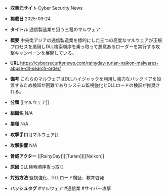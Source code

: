 - **収集元サイト**
Cyber Security News

- **掲載日**
2025-09-24

- **タイトル**
通信製造業を狙う三種のマルウェア

- **概要**
中央南アジアの通信製造業を標的にした三つの高度なマルウェアが正規プロセスを悪用しDLL検索順序を乗っ取って悪意あるローダーを実行する攻撃キャンペーンを展開している。

- **URL**
https://cybersecuritynews.com/rainyday-turian-naikon-malwares-abuse-dll-search-order/

- **備考**
これらのマルウェアはDLLハイジャックを利用し強力なバックドアを設置するため検知が困難でありシステム監視強化とDLLロードの検証が推奨される。

- **分類**
[[マルウェア]]

- **組織名**
N/A

- **業種**
N/A

- **攻撃手口**
[[マルウェア]]

- **攻撃影響**
N/A

- **脅威アクター**
[[RainyDay]][[Turian]][[Naikon]]

- **原因**
DLL検索順序乗っ取り

- **対処方法**
監視強化、DLLロード検証、教育啓発

- **ハッシュタグ**
#マルウェア #通信業 #サイバー攻撃

